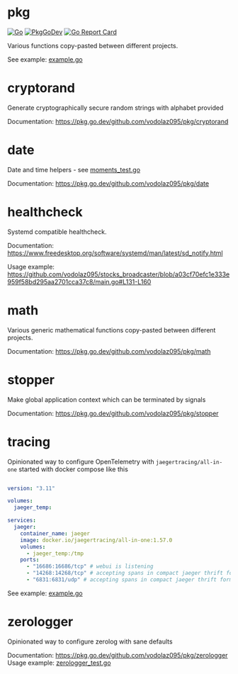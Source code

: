pkg
=====================================
[![Go](https://github.com/vodolaz095/pkg/actions/workflows/go.yml/badge.svg)](https://github.com/vodolaz095/pkg/actions/workflows/go.yml)
[![PkgGoDev](https://pkg.go.dev/badge/github.com/vodolaz095/pkg)](https://pkg.go.dev/github.com/vodolaz095/pkg?tab=doc)
[![Go Report Card](https://goreportcard.com/badge/github.com/vodolaz095/pkg)](https://goreportcard.com/report/github.com/vodolaz095/pkg)

Various functions copy-pasted between different projects.

See example: [example.go](example%2Fexample.go)

cryptorand
=======================================
Generate cryptographically secure random strings with alphabet provided

Documentation: https://pkg.go.dev/github.com/vodolaz095/pkg/cryptorand

date
=======================================
Date and time helpers - see [moments_test.go](date%2Fmoments_test.go)

Documentation: https://pkg.go.dev/github.com/vodolaz095/pkg/date


healthcheck
=======================================
Systemd compatible healthcheck.

Documentation: https://www.freedesktop.org/software/systemd/man/latest/sd_notify.html

Usage example: 
https://github.com/vodolaz095/stocks_broadcaster/blob/a03cf70efc1e333e959f58bd295aa2701cca37c8/main.go#L131-L160

math
=======================================
Various generic mathematical functions copy-pasted between different projects.

Documentation: https://pkg.go.dev/github.com/vodolaz095/pkg/math

stopper
=======================================
Make global application context which can be terminated by signals

Documentation: https://pkg.go.dev/github.com/vodolaz095/pkg/stopper

tracing
=======================================
Opinionated way to configure OpenTelemetry with `jaegertracing/all-in-one` started with docker compose like this

```yaml

version: "3.11"

volumes:
  jaeger_temp:

services:
  jaeger:
    container_name: jaeger
    image: docker.io/jaegertracing/all-in-one:1.57.0
    volumes:
      - jaeger_temp:/tmp
    ports:
      - "16686:16686/tcp" # webui is listening
      - "14268:14268/tcp" # accepting spans in compact jaeger thrift format over http
      - "6831:6831/udp" # accepting spans in compact jaeger thrift format over udp

```
See example: [example.go](example%2Fexample.go)

zerologger
=======================================
Opinionated way to configure zerolog with sane defaults

Documentation: https://pkg.go.dev/github.com/vodolaz095/pkg/zerologger
Usage example: [zerologger_test.go](zerologger%2Fzerologger_test.go)
